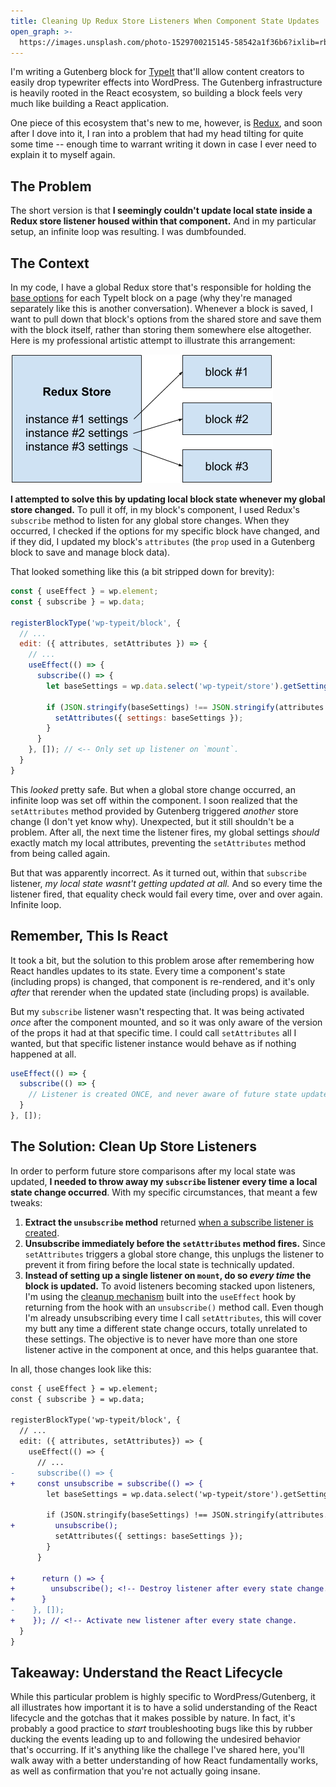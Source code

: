 ```yaml
---
title: Cleaning Up Redux Store Listeners When Component State Updates
open_graph: >-
  https://images.unsplash.com/photo-1529700215145-58542a1f36b6?ixlib=rb-1.2.1&ixid=eyJhcHBfaWQiOjEyMDd9&auto=format&fit=crop&w=1200&q=100
---
```


I'm writing a Gutenberg block for [TypeIt](https://typeitjs.com) that'll allow content creators to easily drop typewriter effects into WordPress. The Gutenberg infrastructure is heavily rooted in the React ecosystem, so building a block feels very much like building a React application. 

One piece of this ecosystem that's new to me, however, is [Redux](https://redux.js.org/), and soon after I dove into it, I ran into a problem that had my head tilting for quite some time -- enough time to warrant writing it down in case I ever need to explain it to myself again.

## The Problem

The short version is that **I seemingly couldn't update local state inside a Redux store listener housed within that component.** And in my particular setup, an infinite loop was resulting. I was dumbfounded.

## The Context

In my code, I have a global Redux store that's responsible for holding the [base options](https://typeitjs.com/docs#options) for each TypeIt block on a page (why they're managed separately like this is another conversation). Whenever a block is saved, I want to pull down that block's options from the shared store and save them with the block itself, rather than storing them somewhere else altogether. Here is my professional artistic attempt to illustrate this arrangement:

![""](./diagram.png)

**I attempted to solve this by updating local block state whenever my global store changed.** To pull it off, in my block's component, I used Redux's `subscribe` method to listen for any global store changes. When they occurred, I checked if the options for my specific block have changed, and if they did, I updated my block's `attributes` (the `prop` used in a Gutenberg block to save and manage block data).

That looked something like this (a bit stripped down for brevity): 

```javascript
const { useEffect } = wp.element;
const { subscribe } = wp.data;

registerBlockType('wp-typeit/block', {
  // ...
  edit: ({ attributes, setAttributes }) => {
    // ... 
    useEffect(() => {
      subscribe(() => {
        let baseSettings = wp.data.select('wp-typeit/store').getSettings()[instanceId]

        if (JSON.stringify(baseSettings) !== JSON.stringify(attributes.settings)) {
          setAttributes({ settings: baseSettings });
        }
      }
    }, []); // <-- Only set up listener on `mount`.
  }
}
```

This _looked_ pretty safe. But when a global store change occurred, an infinite loop was set off within the component. I soon realized that the `setAttributes` method provided by Gutenberg triggered _another_ store change (I don't yet know why). Unexpected, but it still shouldn't be a problem. After all, the next time the listener fires, my global settings _should_ exactly match my local attributes, preventing the `setAttributes` method from being called again. 

But that was apparently incorrect. As it turned out, within that `subscribe` listener, _my local state wasnt't getting updated at all._ And so every time the listener fired, that equality check would fail every time, over and over again. Infinite loop.

## Remember, This Is React

It took a bit, but the solution to this problem arose after remembering how React handles updates to its state. Every time a component's state (including props) is changed, that component is re-rendered, and it's only _after_ that rerender when the updated state (including props) is available. 

But my `subscribe` listener wasn't respecting that. It was being activated _once_ after the component mounted, and so it was only aware of the version of the props it had at that specific time. I could call `setAttributes` all I wanted, but that specific listener instance would behave as if nothing happened at all.


```javascript
useEffect(() => {
  subscribe(() => {
    // Listener is created ONCE, and never aware of future state updates.
  }
}, []);
```

## The Solution: Clean Up Store Listeners

In order to perform future store comparisons after my local state was updated, **I needed to throw away my `subscribe` listener every time a local state change occurred**. With my specific circumstances, that meant a few tweaks: 

1. **Extract the `unsubscribe` method** returned [when a subscribe listener is created](https://redux.js.org/api/store#subscribelistener). 
2. **Unsubscribe immediately before the `setAttributes` method fires.** Since `setAttributes` triggers a global store change, this unplugs the listener to prevent it from firing before the local state is technically updated. 
1. **Instead of setting up a single listener on `mount`, do so _every time_ the block is updated.** To avoid listeners becoming stacked upon listeners, I'm using the [cleanup mechanism](https://reactjs.org/docs/hooks-effect.html#example-using-hooks-1) built into the `useEffect` hook by returning from the hook with an `unsubscribe()` method call. Even though I'm already unsubscribing every time I call `setAttributes`, this will cover my butt any time a different state change occurs, totally unrelated to these settings. The objective is to never have more than one store listener active in the component at once, and this helps guarantee that. 

In all, those changes look like this: 

```diff
const { useEffect } = wp.element;
const { subscribe } = wp.data;

registerBlockType('wp-typeit/block', {
  // ...
  edit: ({ attributes, setAttributes}) => {
    useEffect(() => {
      // ...
-     subscribe(() => {
+     const unsubscribe = subscribe(() => {
        let baseSettings = wp.data.select('wp-typeit/store').getSettings()[instanceId]

        if (JSON.stringify(baseSettings) !== JSON.stringify(attributes.settings)) {
+         unsubscribe();
          setAttributes({ settings: baseSettings });
        }
      }

+      return () => {
+        unsubscribe(); <!-- Destroy listener after every state change.
+      }
-    }, []);
+    }); // <!-- Activate new listener after every state change.
  }
}
```

## Takeaway: Understand the React Lifecycle

While this particular problem is highly specific to WordPress/Gutenberg, it all illustrates how important it is to have a solid understanding of the React lifecycle and the gotchas that it makes possible by nature. In fact, it's probably a good practice to _start_ troubleshooting bugs like this by rubber ducking the events leading up to and following the undesired behavior that's occurring. If it's anything like the challege I've shared here, you'll walk away with a better understanding of how React fundamentally works, as well as confirmation that you're not actually going insane.
